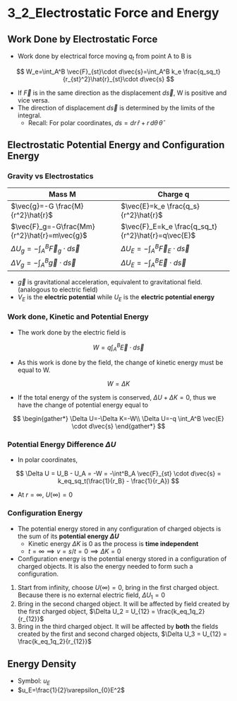 # 3_2_Electrostatic Force and Energy

## Work Done by Electrostatic Force

- Work done by electrical force moving $q_t$ from point A to B is

$$
W_e=\int_A^B \vec{F}_{st}\cdot d\vec{s}=\int_A^B k_e \frac{q_sq_t}{r_{st}^2}\hat{r}_{st}\cdot d\vec{s}
$$

- If $\vec{F}$ is in the same direction as the displacement $d\vec{s}$, W is positive and vice versa.
- The direction of displacement $d\vec{s}$ is determined by the limits of the integral.
  - Recall: For polar coordinates, $ds = dr\,\hat{r} + r\,d\theta\,\hat{\theta}$

## Electrostatic Potential Energy and Configuration Energy

### Gravity vs Electrostatics

| Mass M | Charge q |
| --- | --- |
| $\vec{g}=-G \frac{M}{r^2}\hat{r}$ | $\vec{E}=k_e \frac{q_s}{r^2}\hat{r}$ |
| $\vec{F}_g=-G\frac{Mm}{r^2}\hat{r}=m\vec{g}$ | $\vec{F}_E=k_e \frac{q_sq_t}{r^2}\hat{r}=q\vec{E}$ |
| $\Delta U_g=-\int_{A}^{B} \vec{F}_g\cdot d\vec{s}$ | $\Delta U_E=-\int_{A}^{B} \vec{F}_E\cdot d\vec{s}$ |
| $\Delta V_g=-\int_{A}^{B} \vec{g}\cdot d\vec{s}$ | $\Delta U_E=-\int_{A}^{B} \vec{E}\cdot d\vec{s}$ |

- $\vec{g}$ is gravitational acceleration, equivalent to gravitational field. (analogous to electric field)
- $V_E$ is the **electric potential** while $U_E$ is the **electric potential energy**

### Work done, Kinetic and Potential Energy

- The work done by the electric field is

$$
W=q \int_A^B \vec{E} \cdot d\vec{s}
$$

- As this work is done by the field, the change of kinetic energy must be equal to W.

$$
W=\Delta K
$$

- If the total energy of the system is conserved, $\Delta U+\Delta K=0$, thus we have the change of potential energy equal to

$$
\begin{gather*}
\Delta U=-\Delta K=-W\\
\Delta U=-q \int_A^B \vec{E} \cdot d\vec{s}
\end{gather*}
$$

### Potential Energy Difference $\Delta U$

- In polar coordinates,

$$
\Delta U = U_B - U_A = -W = -\int^B_A \vec{F}_{st} \cdot d\vec{s} = k_eq_sq_t(\frac{1}{r_B} - \frac{1}{r_A})
$$

- At $r = \infty$, $U(\infty) = 0$

### Configuration Energy

- The potential energy stored in any configuration of charged objects is the sum of its **potential energy $\Delta U$**
  - Kinetic energy $\Delta K$ is 0 as the process is **time independent**
  - $t = \infty \implies v = s/t = 0 \implies \Delta K = 0$
- Configuration energy is the potential energy stored in a configuration of charged objects. It is also the energy needed to form such a configuration.

1. Start from infinity, choose $U(\infty) = 0$, bring in the first charged object. Because there is no external electric field, $\Delta U_1 = 0$
2. Bring in the second charged object. It will be affected by field created by the first charged object, $\Delta U_2 = U_{12} = \frac{k_eq_1q_2}{r_{12}}$
3. Bring in the third charged object. It will be affected by **both** the fields created by the first and second charged objects, $\Delta U_3 = U_{12} = \frac{k_eq_1q_2}{r_{12}}$

## Energy Density

- Symbol: $u_E$
- $u_E=\frac{1}{2}\varepsilon_{0}E^2$
